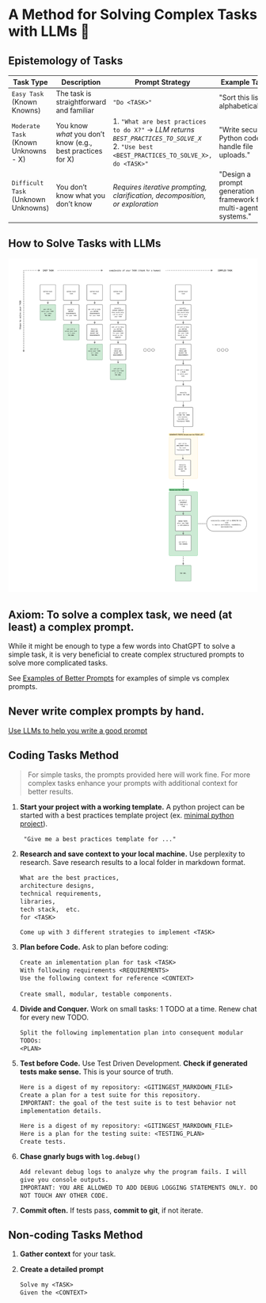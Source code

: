 # A Method for Solving Complex Tasks with LLMs 🤝

## Epistemology of Tasks
| **Task Type**                       | **Description**                                              | **Prompt Strategy**                                                                                               | **Example Task**                                      |
|------------------------------------|--------------------------------------------------------------|--------------------------------------------------------------------------------------------------------------------|--------------------------------------------------------|
| `Easy Task` (Known Knowns)           | The task is straightforward and familiar                     | `"Do <TASK>"`                                                                                                      | "Sort this list alphabetically."                      |
| `Moderate Task` (Known Unknowns - X) | You know *what* you don’t know (e.g., best practices for X) | 1. `"What are best practices to do X?"` → *LLM returns `BEST_PRACTICES_TO_SOLVE_X`*<br>2. `"Use best <BEST_PRACTICES_TO_SOLVE_X>, do <TASK>"`           | "Write secure Python code to handle file uploads."     |
| `Difficult Task` (Unknown Unknowns)  | You don’t know what you don’t know| *Requires iterative prompting, clarification, decomposition, or exploration*                                       | "Design a prompt generation framework for multi-agent systems." |

## How to Solve Tasks with LLMs
![solving_tasks_with_llms.png](./../assets/solving_tasks_with_llms.png)


## Axiom: To solve a complex task, we need (at least) a complex prompt.

While it might be enough to type a  few words into ChatGPT to solve a simple task, it is very beneficial to create complex structured prompts to solve more complicated tasks.

See [Examples of Better Prompts](./Examples%20of%20Better%20Prompts.md) for examples of simple vs complex prompts.


## Never write complex prompts by hand.
[Use LLMs to help you write a good prompt](./Use%20LLMs%20to%20Help%20You%20Write%20a%20Better%20Prompt.md)

## Coding Tasks Method
> For simple tasks, the prompts provided here will work fine. For more complex tasks enhance your prompts with additional context for better results.

1. **Start your project with a working template.** A python project can be started with a best practices template project (ex. [minimal python project](https://github.com/asuworks/minimal_python_project/blob/main/README.md)). 
   
        "Give me a best practices template for ..."

2. **Research and save context to your local machine.** Use perplexity to research. Save research results to a local folder in markdown format.

    ```
    What are the best practices, 
    architecture designs, 
    technical requirements, 
    libraries, 
    tech stack,  etc.
    for <TASK>
    ```

    ```
    Come up with 3 different strategies to implement <TASK>
    ```
    

3. **Plan before Code.** Ask to plan before coding: 

    ```
    Create an imlementation plan for task <TASK>
    With following requirements <REQUIREMENTS>
    Use the following context for reference <CONTEXT>

    Create small, modular, testable components.    
    ```

4. **Divide and Conquer.** Work on small tasks: 1 TODO at a time. Renew chat for every new TODO.

    ```
    Split the following implementation plan into consequent modular TODOs:
    <PLAN>
    ```

5. **Test before Code.** Use Test Driven Development. **Check if generated tests make sense.** This is your source of truth.

    ```
    Here is a digest of my repository: <GITINGEST_MARKDOWN_FILE>
    Create a plan for a test suite for this repository.
    IMPORTANT: the goal of the test suite is to test behavior not implementation details.
    ```

    ```
    Here is a digest of my repository: <GITINGEST_MARKDOWN_FILE>
    Here is a plan for the testing suite: <TESTING_PLAN>
    Create tests.
    ```

6. **Chase gnarly bugs with `log.debug()`**

    ```
    Add relevant debug logs to analyze why the program fails. I will give you console outputs.
    IMPORTANT: YOU ARE ALLOWED TO ADD DEBUG LOGGING STATEMENTS ONLY. DO NOT TOUCH ANY OTHER CODE.
    ```
7. **Commit often.** If tests pass, **commit to git**, if not iterate.

## Non-coding Tasks Method

1. **Gather context** for your task.
2. **Create a detailed prompt**

    ```
    Solve my <TASK>
    Given the <CONTEXT>
    ```
